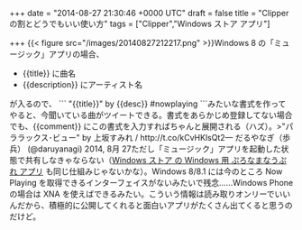 
+++
date = "2014-08-27 21:30:46 +0000 UTC"
draft = false
title = "Clipper の割とどうでもいい使い方"
tags = ["Clipper","Windows ストア アプリ"]

+++
{{< figure src="/images/20140827212217.png"  >}}Windows 8 の「ミュージック」アプリの場合、

<ul>
<li>{{title}} に曲名</li>
<li>{{description}} にアーティスト名</li>
</ul>が入るので、
```
"{{title}}" by {{desc}} #nowplaying
```みたいな書式を作ってやると、今聞いている曲がツイートできる。書式をあらかじめ登録してない場合でも、{{comment}} にこの書式を入力すればちゃんと展開される（ハズ）。>"パララックス･ビュー" by 上坂すみれ / http://t.co/kCvHKlsQt2— だるやなぎ（歩兵） (@daruyanagi) 2014, 8月 27ただし「ミュージック」アプリを起動した状態で共有しなきゃならない（<a href="http://apps.microsoft.com/windows/ja-jp/app/c9cd525b-1abd-44fb-9f50-3c61ede0f650">Windows ストア の Windows 用 ぷろなまなうぷれ アプリ</a> も同じ仕組みじゃないかな）。Windows 8/8.1 には今のところ Now Playing を取得できるインターフェイスがないみたいで残念……Windows Phone の場合は XNA を使えばできるみたい。こういう情報は読み取りオンリーでいいんだから、積極的に公開してくれると面白いアプリがたくさん出てくると思うのだけど。<div class="wsoembed" data-appid="f74908d9-86cf-4624-9c8d-b3dd24987bd3"></div><script src="http://wsoembed.com/widget.js" async="async"></script>


